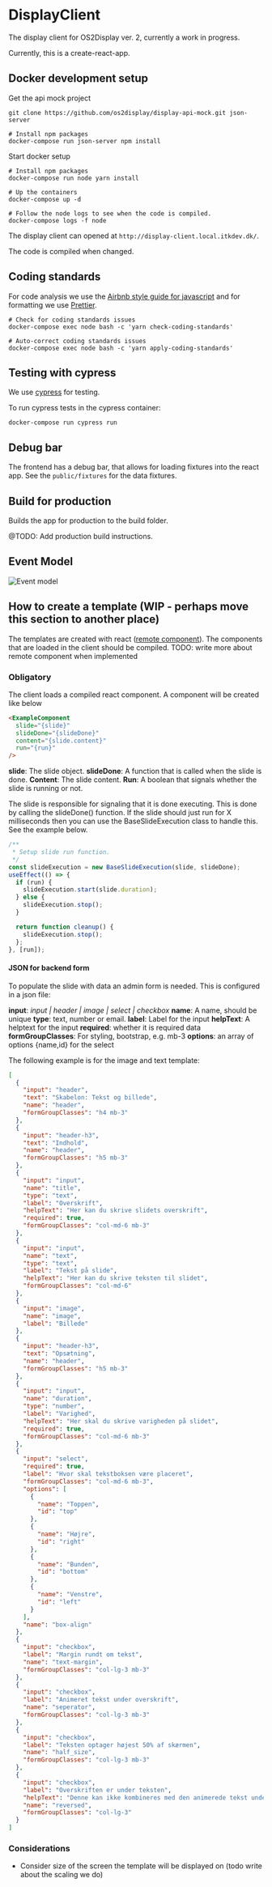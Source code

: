# DisplayClient

The display client for OS2Display ver. 2, currently a work in progress.

Currently, this is a create-react-app.

## Docker development setup

Get the api mock project

```
git clone https://github.com/os2display/display-api-mock.git json-server

# Install npm packages
docker-compose run json-server npm install
```

Start docker setup

```
# Install npm packages
docker-compose run node yarn install

# Up the containers
docker-compose up -d

# Follow the node logs to see when the code is compiled.
docker-compose logs -f node
```

The display client can opened at `http://display-client.local.itkdev.dk/`.

The code is compiled when changed.

## Coding standards

For code analysis we use the [Airbnb style guide for javascript](https://github.com/airbnb/javascript) and for formatting we use [Prettier](https://github.com/prettier/prettier).

```
# Check for coding standards issues
docker-compose exec node bash -c 'yarn check-coding-standards'

# Auto-correct coding standards issues
docker-compose exec node bash -c 'yarn apply-coding-standards'
```

## Testing with cypress

We use [cypress](https://www.cypress.io/) for testing.

To run cypress tests in the cypress container:

```
docker-compose run cypress run
```

## Debug bar

The frontend has a debug bar, that allows for loading fixtures into the react app.
See the `public/fixtures` for the data fixtures.

## Build for production

Builds the app for production to the build folder.

@TODO: Add production build instructions.

## Event Model

![Event model](docs/EventModel.png)

## How to create a template (WIP - perhaps move this section to another place)

The templates are created with react ([remote component](https://github.com/Paciolan/remote-component)). The components that are loaded in the client should be compiled.
TODO: write more about remote component when implemented

### Obligatory

The client loads a compiled react component.
A component will be created like below

```html
<ExampleComponent
  slide="{slide}"
  slideDone="{slideDone}"
  content="{slide.content}"
  run="{run}"
/>
```

**slide**: The slide object.
**slideDone**: A function that is called when the slide is done.
**Content**: The slide content.
**Run**: A boolean that signals whether the slide is running or not.

The slide is responsible for signaling that it is done executing. This is done by calling the slideDone() function. If the slide should just run for X milliseconds then you can use the BaseSlideExecution class to handle this. See the example below.

```javascript
/**
 * Setup slide run function.
 */
const slideExecution = new BaseSlideExecution(slide, slideDone);
useEffect(() => {
  if (run) {
    slideExecution.start(slide.duration);
  } else {
    slideExecution.stop();
  }

  return function cleanup() {
    slideExecution.stop();
  };
}, [run]);
```

#### JSON for backend form

To populate the slide with data an admin form is needed. This is configured in a json file:

**input**: _input | header | image | select | checkbox_
**name**: A name, should be unique
**type**: text, number or email.
**label**: Label for the input
**helpText**: A helptext for the input
**required**: whether it is required data
**formGroupClasses**: For styling, bootstrap, e.g. mb-3
**options**: an array of options {name,id} for the select

The following example is for the image and text template:

```json
[
  {
    "input": "header",
    "text": "Skabelon: Tekst og billede",
    "name": "header",
    "formGroupClasses": "h4 mb-3"
  },
  {
    "input": "header-h3",
    "text": "Indhold",
    "name": "header",
    "formGroupClasses": "h5 mb-3"
  },
  {
    "input": "input",
    "name": "title",
    "type": "text",
    "label": "Overskrift",
    "helpText": "Her kan du skrive slidets overskrift",
    "required": true,
    "formGroupClasses": "col-md-6 mb-3"
  },
  {
    "input": "input",
    "name": "text",
    "type": "text",
    "label": "Tekst på slide",
    "helpText": "Her kan du skrive teksten til slidet",
    "formGroupClasses": "col-md-6"
  },
  {
    "input": "image",
    "name": "image",
    "label": "Billede"
  },
  {
    "input": "header-h3",
    "text": "Opsætning",
    "name": "header",
    "formGroupClasses": "h5 mb-3"
  },
  {
    "input": "input",
    "name": "duration",
    "type": "number",
    "label": "Varighed",
    "helpText": "Her skal du skrive varigheden på slidet",
    "required": true,
    "formGroupClasses": "col-md-6 mb-3"
  },
  {
    "input": "select",
    "required": true,
    "label": "Hvor skal tekstboksen være placeret",
    "formGroupClasses": "col-md-6 mb-3",
    "options": [
      {
        "name": "Toppen",
        "id": "top"
      },
      {
        "name": "Højre",
        "id": "right"
      },
      {
        "name": "Bunden",
        "id": "bottom"
      },
      {
        "name": "Venstre",
        "id": "left"
      }
    ],
    "name": "box-align"
  },
  {
    "input": "checkbox",
    "label": "Margin rundt om tekst",
    "name": "text-margin",
    "formGroupClasses": "col-lg-3 mb-3"
  },
  {
    "input": "checkbox",
    "label": "Animeret tekst under overskrift",
    "name": "seperator",
    "formGroupClasses": "col-lg-3 mb-3"
  },
  {
    "input": "checkbox",
    "label": "Teksten optager højest 50% af skærmen",
    "name": "half_size",
    "formGroupClasses": "col-lg-3 mb-3"
  },
  {
    "input": "checkbox",
    "label": "Overskriften er under teksten",
    "helpText": "Denne kan ikke kombineres med den animerede tekst under overskriften",
    "name": "reversed",
    "formGroupClasses": "col-lg-3"
  }
]
```

### Considerations

- Consider size of the screen the template will be displayed on (todo write about the scaling we do)
